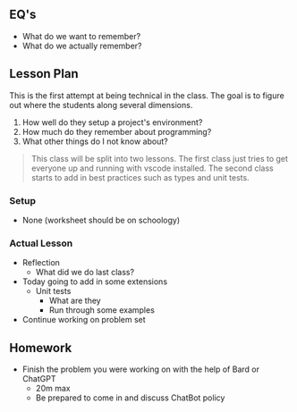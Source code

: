 ## EQ's

- What do we want to remember?
- What do we actually remember?

## Lesson Plan

This is the first attempt at being technical in the class. The goal is to
figure out where the students along several dimensions.

1. How well do they setup a project's environment?
2. How much do they remember about programming?
3. What other things do I not know about?

> This class will be split into two lessons. The first class just tries to get
  everyone up and running with vscode installed. The second class starts to
  add in best practices such as types and unit tests.

### Setup

- None (worksheet should be on schoology)

### Actual Lesson

- Reflection
    - What did we do last class?
- Today going to add in some extensions
    - Unit tests
        - What are they
        - Run through some examples
- Continue working on problem set

## Homework

- Finish the problem you were working on with the help of Bard or ChatGPT
    - 20m max
    - Be prepared to come in and discuss ChatBot policy
